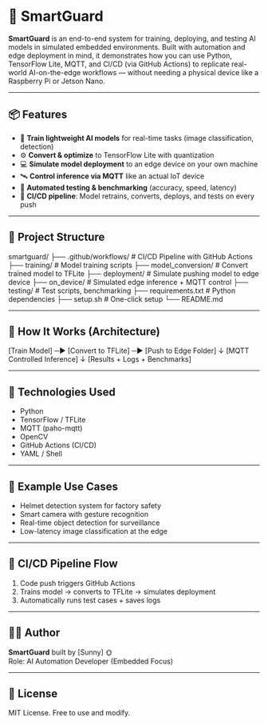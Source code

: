 # 🚨 SmartGuard

**SmartGuard** is an end-to-end system for training, deploying, and testing AI models in simulated embedded environments. Built with automation and edge deployment in mind, it demonstrates how you can use Python, TensorFlow Lite, MQTT, and CI/CD (via GitHub Actions) to replicate real-world AI-on-the-edge workflows — without needing a physical device like a Raspberry Pi or Jetson Nano.

---

## 📦 Features

- 🧠 **Train lightweight AI models** for real-time tasks (image classification, detection)
- ⚙️ **Convert & optimize** to TensorFlow Lite with quantization
- 💻 **Simulate model deployment** to an edge device on your own machine
- 🛰️ **Control inference via MQTT** like an actual IoT device
- 🧪 **Automated testing & benchmarking** (accuracy, speed, latency)
- 🔁 **CI/CD pipeline**: Model retrains, converts, deploys, and tests on every push

---

## 🧱 Project Structure

smartguard/
├── .github/workflows/ # CI/CD Pipeline with GitHub Actions
├── training/ # Model training scripts
├── model_conversion/ # Convert trained model to TFLite
├── deployment/ # Simulate pushing model to edge device
├── on_device/ # Simulated edge inference + MQTT control
├── testing/ # Test scripts, benchmarking
├── requirements.txt # Python dependencies
├── setup.sh # One-click setup
└── README.md

---

## 🧠 How It Works (Architecture)

[Train Model] ─▶ [Convert to TFLite] ─▶ [Push to Edge Folder]
↓
[MQTT Controlled Inference]
↓
[Results + Logs + Benchmarks]



---

## 🚀 Technologies Used

- Python
- TensorFlow / TFLite
- MQTT (paho-mqtt)
- OpenCV
- GitHub Actions (CI/CD)
- YAML / Shell

---

## 🧪 Example Use Cases

- Helmet detection system for factory safety
- Smart camera with gesture recognition
- Real-time object detection for surveillance
- Low-latency image classification at the edge

---

## 🔁 CI/CD Pipeline Flow

1. Code push triggers GitHub Actions
2. Trains model → converts to TFLite → simulates deployment
3. Automatically runs test cases + saves logs

---

## 👨‍💻 Author

**SmartGuard** built by [Sunny] 🌞  
Role: AI Automation Developer (Embedded Focus)

---

## 📜 License

MIT License. Free to use and modify.


